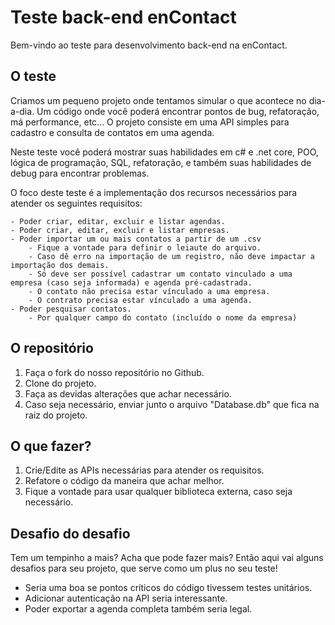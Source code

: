 
# Teste back-end enContact

Bem-vindo ao teste para desenvolvimento back-end na enContact.

## O teste

Criamos um pequeno projeto onde tentamos simular o que acontece no dia-a-dia. Um código onde você poderá encontrar pontos de bug, refatoração, má performance, etc... O projeto consiste em uma API simples para cadastro e consulta de contatos em uma agenda. 

Neste teste você poderá mostrar suas habilidades em c# e .net core, POO, lógica de programação, SQL, refatoração, e também suas habilidades de debug para encontrar problemas.

O foco deste teste é a implementação dos recursos necessários para atender os seguintes requisitos: 

	- Poder criar, editar, excluir e listar agendas.
	- Poder criar, editar, excluir e listar empresas.
	- Poder importar um ou mais contatos a partir de um .csv
		- Fique a vontade para definir o leiaute do arquivo.
		- Caso dê erro na importação de um registro, não deve impactar a importação dos demais.
		- Só deve ser possível cadastrar um contato vinculado a uma empresa (caso seja informada) e agenda pré-cadastrada.
		- O contato não precisa estar vínculado a uma empresa.
		- O contrato precisa estar vínculado a uma agenda.
	- Poder pesquisar contatos.
		- Por qualquer campo do contato (incluído o nome da empresa)

	
## O repositório

1. Faça o fork do nosso repositório no Github.
2. Clone do projeto.
3. Faça as devidas alterações que achar necessário.
4. Caso seja necessário, enviar junto o arquivo "Database.db" que fica na raiz do projeto.

## O que fazer?

1. Crie/Edite as APIs necessárias para atender os requisitos.
2. Refatore o código da maneira que achar melhor.
3. Fique a vontade para usar qualquer biblioteca externa, caso seja necessário.


## Desafio do desafio

Tem um tempinho a mais? Acha que pode fazer mais? Então aqui vai alguns desafios para seu projeto, que serve como um plus no seu teste!

- Seria uma boa se pontos críticos do código tivessem testes unitários.
- Adicionar autenticação na API seria interessante.
- Poder exportar a agenda  completa também seria legal.
